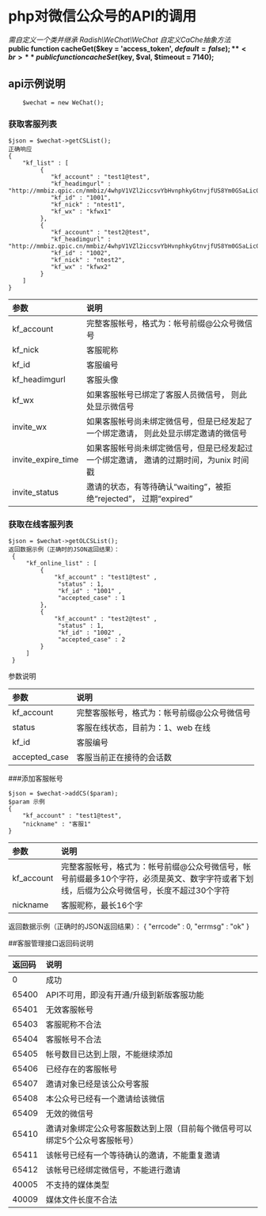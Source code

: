 # php对微信公众号的API的调用
*需自定义一个类并继承 Radish\WeChat\WeChat 自定义CaChe抽象方法*
<br>
**public function cacheGet($key = 'access_token', $default = false);**
<br>
**public function cacheSet($key, $val, $timeout = 7140);**
## api示例说明
~~~
    $wechat = new WeChat();
~~~
### 获取客服列表
~~~
$json = $wechat->getCSList();
正确响应
{   
    "kf_list" : [
         {
            "kf_account" : "test1@test",
            "kf_headimgurl" : "http://mmbiz.qpic.cn/mmbiz/4whpV1VZl2iccsvYbHvnphkyGtnvjfUS8Ym0GSaLic0FD3vN0V8PILcibEGb2fPfEOmw/0",
            "kf_id" : "1001",
            "kf_nick" : "ntest1",
            "kf_wx" : "kfwx1"
         },
         {
            "kf_account" : "test2@test",
            "kf_headimgurl" : "http://mmbiz.qpic.cn/mmbiz/4whpV1VZl2iccsvYbHvnphkyGtnvjfUS8Ym0GSaLic0FD3vN0V8PILcibEGb2fPfEOmw/0",
            "kf_id" : "1002",
            "kf_nick" : "ntest2",
            "kf_wx" : "kfwx2"
         }
    ]
}
~~~
|参数|说明|
|:--|:--|
|kf_account|完整客服帐号，格式为：帐号前缀@公众号微信号|
|kf_nick|客服昵称|
|kf_id|客服编号|
|kf_headimgurl|客服头像|
|kf_wx|如果客服帐号已绑定了客服人员微信号， 则此处显示微信号|
|invite_wx|如果客服帐号尚未绑定微信号，但是已经发起了一个绑定邀请， 则此处显示绑定邀请的微信号|
|invite_expire_time|如果客服帐号尚未绑定微信号，但是已经发起过一个绑定邀请， 邀请的过期时间，为unix 时间戳|
|invite_status|邀请的状态，有等待确认“waiting”，被拒绝“rejected”， 过期“expired”|

### 获取在线客服列表
~~~
$json = $wechat->getOLCSList();
返回数据示例（正确时的JSON返回结果）：
 {
     "kf_online_list" : [
         {
             "kf_account" : "test1@test" ,
              "status" : 1,
              "kf_id" : "1001" ,
              "accepted_case" : 1
         },
         {
             "kf_account" : "test2@test" ,
              "status" : 1,
              "kf_id" : "1002" ,
              "accepted_case" : 2
         }
     ]
 }
~~~
参数说明

|参数|说明|
|:--|:--|
|kf_account|完整客服帐号，格式为：帐号前缀@公众号微信号|
|status|客服在线状态，目前为：1、web 在线|
|kf_id|客服编号|
|accepted_case|客服当前正在接待的会话数|

###添加客服帐号
~~~
$json = $wechat->addCS($param);
$param 示例
{
    "kf_account" : "test1@test",
    "nickname" : "客服1"
}
~~~
|参数|说明|
|:--|:--|
|kf_account|完整客服帐号，格式为：帐号前缀@公众号微信号，帐号前缀最多10个字符，必须是英文、数字字符或者下划线，后缀为公众号微信号，长度不超过30个字符|
|nickname|客服昵称，最长16个字|

返回数据示例（正确时的JSON返回结果）：
{
  "errcode" : 0,
  "errmsg" : "ok"
}

##客服管理接口返回码说明

|返回码|说明|
|:--|:--|
|0|成功|
|65400|API不可用，即没有开通/升级到新版客服功能|
|65401|无效客服帐号|
|65403|客服昵称不合法|
|65404|客服帐号不合法|
|65405|帐号数目已达到上限，不能继续添加|
|65406|已经存在的客服帐号|
|65407|邀请对象已经是该公众号客服|
|65408|本公众号已经有一个邀请给该微信|
|65409|无效的微信号|
|65410|邀请对象绑定公众号客服数达到上限（目前每个微信号可以绑定5个公众号客服帐号）|
|65411|该帐号已经有一个等待确认的邀请，不能重复邀请|
|65412|该帐号已经绑定微信号，不能进行邀请|
|40005|不支持的媒体类型|
|40009|媒体文件长度不合法|
